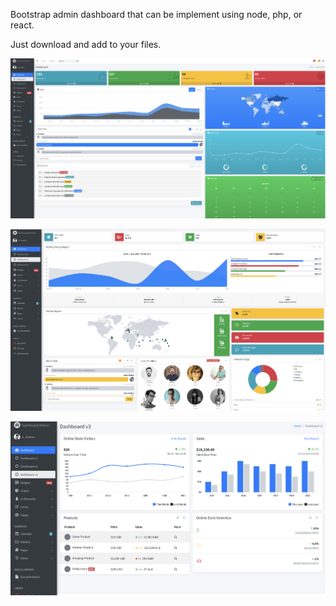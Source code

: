 Bootstrap admin dashboard that can be implement using node, php, or react. 


Just download and add to your files. 


![alt text](https://github.com/smjenkins/Bootstrap-Admin-Dashboard/blob/master/Screen%20Shot%202018-07-07%20at%204.03.21%20PM.png)

![alt text](https://github.com/smjenkins/Bootstrap-Admin-Dashboard/blob/master/Screen%20Shot%202018-07-07%20at%204.03.46%20PM.png)

![alt text](https://github.com/smjenkins/Bootstrap-Admin-Dashboard/blob/master/Screen%20Shot%202018-07-07%20at%204.04.02%20PM.png)


